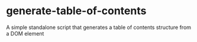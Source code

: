 # generate-table-of-contents
A simple standalone script that generates a table of contents structure from a DOM element
